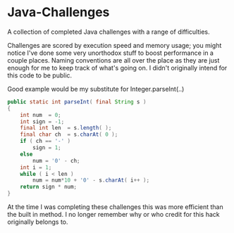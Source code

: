 # Java-Challenges
A collection of completed Java challenges with a range of difficulties.

Challenges are scored by execution speed and memory usage; you might notice I've done some very unorthodox stuff to boost performance in a couple places. Naming conventions are all over the place as they are just enough for me to keep track of what's going on. I didn't originally intend for this code to be public.

Good example would be my substitute for Integer.parseInt(..)

```java
public static int parseInt( final String s )
{
    int num  = 0;
    int sign = -1;
    final int len  = s.length( );
    final char ch  = s.charAt( 0 );
    if ( ch == '-' )
        sign = 1;
    else
        num = '0' - ch;
    int i = 1;
    while ( i < len )
        num = num*10 + '0' - s.charAt( i++ );
    return sign * num;
} 
```
At the time I was completing these challenges this was more efficient than the built in method. I no longer remember why or who credit for this hack originally belongs to. 
